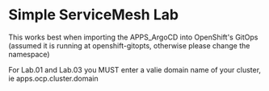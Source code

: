 # Simple ServiceMesh Lab

This works best when importing the APPS_ArgoCD into OpenShift's GitOps (assumed it is running at openshift-gitopts, otherwise please change the namespace)

For Lab.01 and Lab.03 you MUST enter a valie domain name of your cluster, ie apps.ocp.cluster.domain
